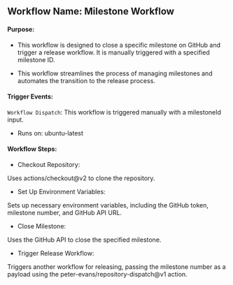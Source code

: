 ## Workflow Name: Milestone Workflow

#### Purpose: 

- This workflow is designed to close a specific milestone on GitHub and trigger a release workflow. It is manually triggered with a specified milestone ID.

- This workflow streamlines the process of managing milestones and automates the transition to the release process.

#### Trigger Events:

`Workflow Dispatch`: This workflow is triggered manually with a milestoneId input.

- Runs on: ubuntu-latest

#### Workflow Steps:

- Checkout Repository:

Uses actions/checkout@v2 to clone the repository.

- Set Up Environment Variables:

Sets up necessary environment variables, including the GitHub token, milestone number, and GitHub API URL.

- Close Milestone:

Uses the GitHub API to close the specified milestone.

- Trigger Release Workflow:

Triggers another workflow for releasing, passing the milestone number as a payload using the peter-evans/repository-dispatch@v1 action.
